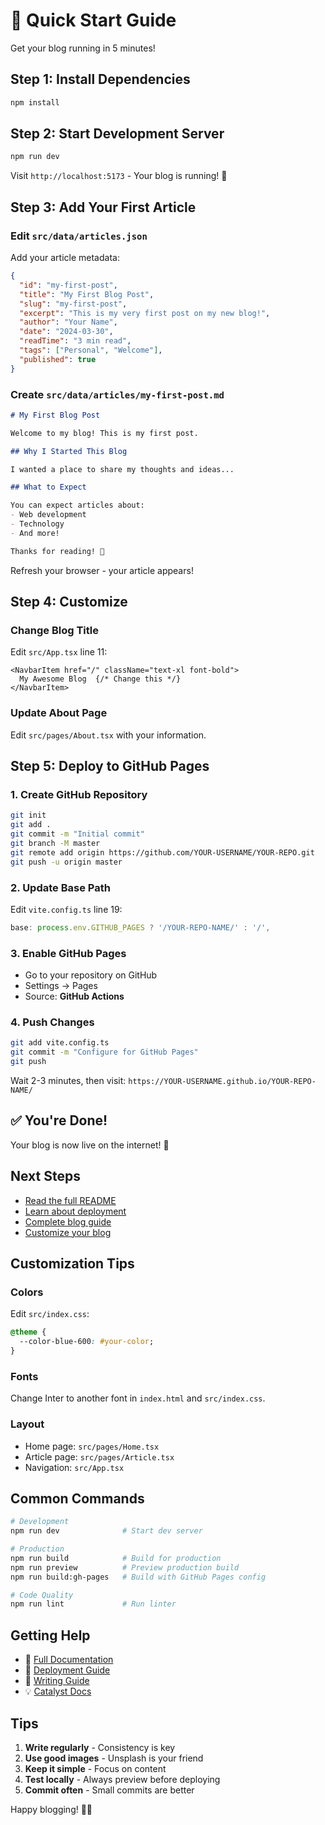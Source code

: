 # 🚀 Quick Start Guide

Get your blog running in 5 minutes!

## Step 1: Install Dependencies

```bash
npm install
```

## Step 2: Start Development Server

```bash
npm run dev
```

Visit `http://localhost:5173` - Your blog is running! 🎉

## Step 3: Add Your First Article

### Edit `src/data/articles.json`

Add your article metadata:

```json
{
  "id": "my-first-post",
  "title": "My First Blog Post",
  "slug": "my-first-post",
  "excerpt": "This is my very first post on my new blog!",
  "author": "Your Name",
  "date": "2024-03-30",
  "readTime": "3 min read",
  "tags": ["Personal", "Welcome"],
  "published": true
}
```

### Create `src/data/articles/my-first-post.md`

```markdown
# My First Blog Post

Welcome to my blog! This is my first post.

## Why I Started This Blog

I wanted a place to share my thoughts and ideas...

## What to Expect

You can expect articles about:
- Web development
- Technology
- And more!

Thanks for reading! 🚀
```

Refresh your browser - your article appears!

## Step 4: Customize

### Change Blog Title

Edit `src/App.tsx` line 11:

```tsx
<NavbarItem href="/" className="text-xl font-bold">
  My Awesome Blog  {/* Change this */}
</NavbarItem>
```

### Update About Page

Edit `src/pages/About.tsx` with your information.

## Step 5: Deploy to GitHub Pages

### 1. Create GitHub Repository

```bash
git init
git add .
git commit -m "Initial commit"
git branch -M master
git remote add origin https://github.com/YOUR-USERNAME/YOUR-REPO.git
git push -u origin master
```

### 2. Update Base Path

Edit `vite.config.ts` line 19:

```ts
base: process.env.GITHUB_PAGES ? '/YOUR-REPO-NAME/' : '/',
```

### 3. Enable GitHub Pages

- Go to your repository on GitHub
- Settings → Pages
- Source: **GitHub Actions**

### 4. Push Changes

```bash
git add vite.config.ts
git commit -m "Configure for GitHub Pages"
git push
```

Wait 2-3 minutes, then visit:
`https://YOUR-USERNAME.github.io/YOUR-REPO-NAME/`

## ✅ You're Done!

Your blog is now live on the internet! 🎉

## Next Steps

- [Read the full README](./README.md)
- [Learn about deployment](./DEPLOYMENT.md)
- [Complete blog guide](./BLOG_GUIDE.md)
- [Customize your blog](#customization-tips)

## Customization Tips

### Colors

Edit `src/index.css`:

```css
@theme {
  --color-blue-600: #your-color;
}
```

### Fonts

Change Inter to another font in `index.html` and `src/index.css`.

### Layout

- Home page: `src/pages/Home.tsx`
- Article page: `src/pages/Article.tsx`
- Navigation: `src/App.tsx`

## Common Commands

```bash
# Development
npm run dev              # Start dev server

# Production
npm run build            # Build for production
npm run preview          # Preview production build
npm run build:gh-pages   # Build with GitHub Pages config

# Code Quality
npm run lint             # Run linter
```

## Getting Help

- 📖 [Full Documentation](./README.md)
- 🚀 [Deployment Guide](./DEPLOYMENT.md)
- 📝 [Writing Guide](./BLOG_GUIDE.md)
- 💡 [Catalyst Docs](https://catalyst.tailwindui.com/docs)

## Tips

1. **Write regularly** - Consistency is key
2. **Use good images** - Unsplash is your friend
3. **Keep it simple** - Focus on content
4. **Test locally** - Always preview before deploying
5. **Commit often** - Small commits are better

Happy blogging! 📝✨


